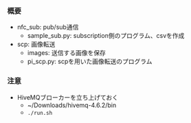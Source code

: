 ### 概要 
- nfc_sub: pub/sub通信
	- sample_sub.py: subscription側のプログラム、csvを作成
- scp: 画像転送
	- images: 送信する画像を保存
	- pi_scp.py: scpを用いた画像転送のプログラム 

### 注意
- HiveMQブローカーを立ち上げておく
	- ~/Downloads/hivemq-4.6.2/bin
	- `./run.sh`
